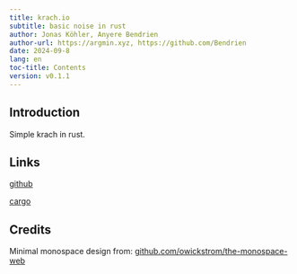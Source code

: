 ```yaml
---
title: krach.io
subtitle: basic noise in rust
author: Jonas Köhler, Anyere Bendrien
author-url: https://argmin.xyz, https://github.com/Bendrien
date: 2024-09-8
lang: en
toc-title: Contents
version: v0.1.1
---
```


## Introduction

Simple krach in rust.

## Links

[github](https://github.com/krachio)

[cargo](https://crates.io/crates/krach/0.1.0)

## Credits
Minimal monospace design from: [github.com/owickstrom/the-monospace-web](https://github.com/owickstrom/the-monospace-web)

